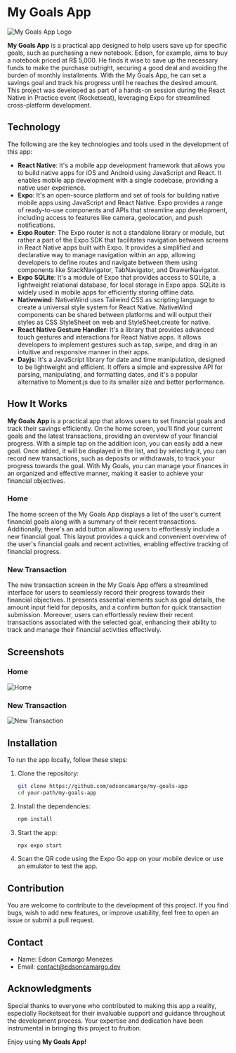 # My Goals App

![My Goals App Logo](./assets/images/icon.png)

**My Goals App** is a practical app designed to help users save up for specific goals, such as purchasing a new notebook. Edson, for example, aims to buy a notebook priced at R$ 5,000. He finds it wise to save up the necessary funds to make the purchase outright, securing a good deal and avoiding the burden of monthly installments. With the My Goals App, he can set a savings goal and track his progress until he reaches the desired amount. This project was developed as part of a hands-on session during the React Native in Practice event (Rocketseat), leveraging Expo for streamlined cross-platform development.

## Technology

The following are the key technologies and tools used in the development of this app:

- **React Native**: It's a mobile app development framework that allows you to build native apps for iOS and Android using JavaScript and React. It enables mobile app development with a single codebase, providing a native user experience.
- **Expo**: It's an open-source platform and set of tools for building native mobile apps using JavaScript and React Native. Expo provides a range of ready-to-use components and APIs that streamline app development, including access to features like camera, geolocation, and push notifications.
- **Expo Router**: The Expo router is not a standalone library or module, but rather a part of the Expo SDK that facilitates navigation between screens in React Native apps built with Expo. It provides a simplified and declarative way to manage navigation within an app, allowing developers to define routes and navigate between them using components like StackNavigator, TabNavigator, and DrawerNavigator.
- **Expo SQLite**: It's a module of Expo that provides access to SQLite, a lightweight relational database, for local storage in Expo apps. SQLite is widely used in mobile apps for efficiently storing offline data.
- **Nativewind**: NativeWind uses Tailwind CSS as scripting language to create a universal style system for React Native. NativeWind components can be shared between platforms and will output their styles as CSS StyleSheet on web and StyleSheet.create for native.
- **React Native Gesture Handler**: It's a library that provides advanced touch gestures and interactions for React Native apps. It allows developers to implement gestures such as tap, swipe, and drag in an intuitive and responsive manner in their apps.
- **Dayjs**: It's a JavaScript library for date and time manipulation, designed to be lightweight and efficient. It offers a simple and expressive API for parsing, manipulating, and formatting dates, and it's a popular alternative to Moment.js due to its smaller size and better performance.

## How It Works

**My Goals App** is a practical app that allows users to set financial goals and track their savings efficiently. On the home screen, you'll find your current goals and the latest transactions, providing an overview of your financial progress. With a simple tap on the addition icon, you can easily add a new goal. Once added, it will be displayed in the list, and by selecting it, you can record new transactions, such as deposits or withdrawals, to track your progress towards the goal. With My Goals, you can manage your finances in an organized and effective manner, making it easier to achieve your financial objectives.

### Home

The home screen of the My Goals App displays a list of the user's current financial goals along with a summary of their recent transactions. Additionally, there's an add button allowing users to effortlessly include a new financial goal. This layout provides a quick and convenient overview of the user's financial goals and recent activities, enabling effective tracking of financial progress.

### New Transaction

The new transaction screen in the My Goals App offers a streamlined interface for users to seamlessly record their progress towards their financial objectives. It presents essential elements such as goal details, the amount input field for deposits, and a confirm button for quick transaction submission. Moreover, users can effortlessly review their recent transactions associated with the selected goal, enhancing their ability to track and manage their financial activities effectively.

## Screenshots

### Home

![Home](./assets/screenshots/1.png)

### New Transaction

![New Transaction](./assets/screenshots/2.png)

## Installation

To run the app locally, follow these steps:

1. Clone the repository:

   ```bash
   git clone https://github.com/edsoncamargo/my-goals-app
   cd your-path/my-goals-app
   ```

2. Install the dependencies:

   ```bash
   npm install
   ```

3. Start the app:

   ```bash
   npx expo start
   ```

4. Scan the QR code using the Expo Go app on your mobile device or use an emulator to test the app.

## Contribution

You are welcome to contribute to the development of this project. If you find bugs, wish to add new features, or improve usability, feel free to open an issue or submit a pull request.

## Contact

- Name: Edson Camargo Menezes
- Email: contact@edsoncamargo.dev

## Acknowledgments

Special thanks to everyone who contributed to making this app a reality, especially Rocketseat for their invaluable support and guidance throughout the development process. Your expertise and dedication have been instrumental in bringing this project to fruition.

Enjoy using **My Goals App!**
